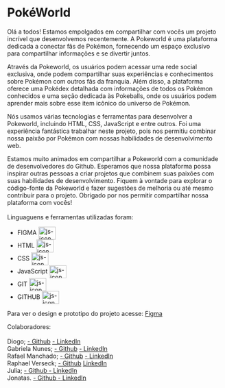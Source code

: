 # PokéWorld

Olá a todos! Estamos empolgados em compartilhar com vocês um projeto incrível que desenvolvemos recentemente. A Pokeworld é uma plataforma dedicada a conectar fãs de Pokémon, fornecendo um espaço exclusivo para compartilhar informações e se divertir juntos.

Através da Pokeworld, os usuários podem acessar uma rede social exclusiva, onde podem compartilhar suas experiências e conhecimentos sobre Pokémon com outros fãs da franquia. Além disso, a plataforma oferece uma Pokédex detalhada com informações de todos os Pokémon conhecidos e uma seção dedicada às Pokeballs, onde os usuários podem aprender mais sobre esse item icônico do universo de Pokémon.

Nós usamos várias tecnologias e ferramentas para desenvolver a Pokeworld, incluindo HTML, CSS, JavaScript e entre outros. Foi uma experiência fantástica trabalhar neste projeto, pois nos permitiu combinar nossa paixão por Pokémon com nossas habilidades de desenvolvimento web.

Estamos muito animados em compartilhar a Pokeworld com a comunidade de desenvolvedores do Github. Esperamos que nossa plataforma possa inspirar outras pessoas a criar projetos que combinem suas paixões com suas habilidades de desenvolvimento. Fiquem à vontade para explorar o código-fonte da Pokeworld e fazer sugestões de melhoria ou até mesmo contribuir para o projeto. Obrigado por nos permitir compartilhar nossa plataforma com vocês!
<br><br>
Linguaguens e ferramentas utilizadas foram:


<ul>
    <li>FIGMA      <img align="center" height="30" width="40" alt="js-icon"   src="https://cdn.jsdelivr.net/gh/devicons/devicon/icons/figma/figma-original.svg">
    <li>HTML       <img align="center" height="30" width="40" alt="js-icon"   src="https://cdn.jsdelivr.net/gh/devicons/devicon/icons/html5/html5-original.svg">
    <li>CSS        <img align="center" height="30" width="40" alt="js-icon"   src="https://cdn.jsdelivr.net/gh/devicons/devicon/icons/css3/css3-original-wordmark.svg">
    <li>JavaScript <img align="center" height="30" width="40" alt="js-icon"   src="https://cdn.jsdelivr.net/gh/devicons/devicon/icons/javascript/javascript-plain.svg">
    <li>GIT        <img align="center" height="30" width="40" alt="js-icon"   src="https://cdn.jsdelivr.net/gh/devicons/devicon/icons/git/git-original.svg">
    <li>GITHUB     <img align="center" height="30" width="40" alt="js-icon"   src="https://cdn.jsdelivr.net/gh/devicons/devicon/icons/github/github-original-wordmark.svg">
</ul>
          
Para ver o design e prototipo do projeto acesse: 
<a align="center" href="https://www.figma.com/file/hwjpR5jFzZZmTMbzzpMZKz/PokeWorld?node-id=0-1&t=b5Q7lqE1ATHROMrG-0">Figma </a></p>

Colaboradores:
<br><br>
Diogo;           <a href="https://github.com/xDGxx">            - Github</a> <a href="https://www.linkedin.com/in/diogo-almeida-885498207/"> - LinkedIn</a>  <br>
Gabriela Nunes;  <a href="https://github.com/GabyNunes17">      - Github</a> <a href="https://www.linkedin.com/in/gabriela-nunes-a4914222b/"> - LinkedIn</a><br>
Rafael Manchado; <a href="https://github.com/rafaelmachadobr">  - Github</a> <a href="https://www.linkedin.com/in/rafaelmachadobr/"> - LinkedIn</a> <br> 
Raphael Verseck; <a href="https://github.com/Verseck">          - Github</a> <a href="https://www.linkedin.com/in/raphael-verseck-soleo-dos-santos-b58305207/"> LinkedIn</a><br>
Julia;           <a href="https://www.linkedin.com/in/julia-silva-85b997231/">   - Github <a href="https://www.linkedin.com/in/julia-silva-85b997231/"> - LinkedIn</a><br>
Jonatas.         <a href="https://github.com/Jonatas-Anjos">    - Github <a href="https://www.linkedin.com/in/jonatas-anjos/"> - LinkedIn</a></a>


